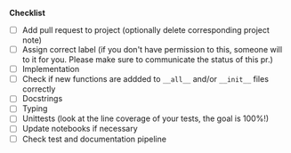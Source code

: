 **Checklist**
- [ ] Add pull request to project (optionally delete corresponding project note)
- [ ] Assign correct label (if you don't have permission to this, someone will to it for you. 
      Please make sure to communicate the status of this pr.)
- [ ] Implementation
- [ ] Check if new functions are addded to `__all__` and/or `__init__` files correctly
- [ ] Docstrings
- [ ] Typing
- [ ] Unittests (look at the line coverage of your tests, the goal is 100%!)
- [ ] Update notebooks if necessary
- [ ] Check test and documentation pipeline
